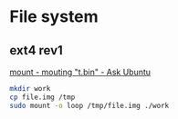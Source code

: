 # File system

## ext4 rev1

[mount - mouting "t.bin" - Ask Ubuntu](https://askubuntu.com/questions/56091/mouting-t-bin)

```bash
mkdir work
cp file.img /tmp
sudo mount -o loop /tmp/file.img ./work
```